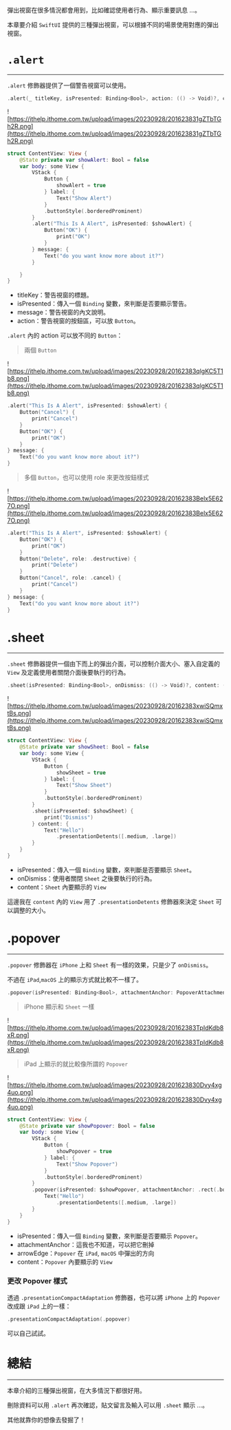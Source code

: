 彈出視窗在很多情況都會用到，比如確認使用者行為、顯示重要訊息 ...。

本章要介紹 `SwiftUI` 提供的三種彈出視窗，可以根據不同的場景使用對應的彈出視窗。

# `.alert`
---
`.alert` 修飾器提供了一個警告視窗可以使用。
```swift
.alert(_ titleKey, isPresented: Binding<Bool>, action: (() -> Void)?, content: () -> View)
```

![https://ithelp.ithome.com.tw/upload/images/20230928/201623831gZTbTGh2R.png](https://ithelp.ithome.com.tw/upload/images/20230928/201623831gZTbTGh2R.png)

```swift
struct ContentView: View {
    @State private var showAlert: Bool = false
    var body: some View {
        VStack {
            Button {
                showAlert = true
            } label: {
                Text("Show Alert")
            }
            .buttonStyle(.borderedProminent)
        }
        .alert("This Is A Alert", isPresented: $showAlert) {
            Button("OK") {
                print("OK")
            }
        } message: {
            Text("do you want know more about it?")
        }

    }
}
```
- titleKey：警告視窗的標題。
- isPresented：傳入一個 `Binding` 變數，來判斷是否要顯示警告。
- message：警告視窗的內文說明。
- action：警告視窗的按鈕區，可以放 `Button`。

`.alert` 內的 action 可以放不同的 `Button`：

> 兩個 `Button`

![https://ithelp.ithome.com.tw/upload/images/20230928/20162383qlgKC5T1b8.png](https://ithelp.ithome.com.tw/upload/images/20230928/20162383qlgKC5T1b8.png)

```swift
.alert("This Is A Alert", isPresented: $showAlert) {
    Button("Cancel") {
        print("Cancel")
    }
    Button("OK") {
        print("OK")
    }
} message: {
    Text("do you want know more about it?")
}
```

> 多個 `Button`，也可以使用 role 來更改按鈕樣式

![https://ithelp.ithome.com.tw/upload/images/20230928/20162383Belx5E627O.png](https://ithelp.ithome.com.tw/upload/images/20230928/20162383Belx5E627O.png)

```swift
.alert("This Is A Alert", isPresented: $showAlert) {
    Button("OK") {
        print("OK")
    }
    Button("Delete", role: .destructive) {
        print("Delete")
    }
    Button("Cancel", role: .cancel) {
        print("Cancel")
    }
} message: {
    Text("do you want know more about it?")
}
```

# .sheet
---
`.sheet` 修飾器提供一個由下而上的彈出介面，可以控制介面大小、塞入自定義的 `View` 及定義使用者關閉介面後要執行的行為。
```swift
.sheet(isPresented: Binding<Bool>, onDismiss: (() -> Void)?, content: () -> View)
```

![https://ithelp.ithome.com.tw/upload/images/20230928/20162383xwiSQmxtBs.png](https://ithelp.ithome.com.tw/upload/images/20230928/20162383xwiSQmxtBs.png)

```swift
struct ContentView: View {
    @State private var showSheet: Bool = false
    var body: some View {
        VStack {
            Button {
                showSheet = true
            } label: {
                Text("Show Sheet")
            }
            .buttonStyle(.borderedProminent)
        }
        .sheet(isPresented: $showSheet) {
            print("Dismiss")
        } content: {
            Text("Hello")
                .presentationDetents([.medium, .large])
        }
    }
}
```

- isPresented：傳入一個 `Binding` 變數，來判斷是否要顯示 `Sheet`。
- onDismiss：使用者關閉 `Sheet` 之後要執行的行為。
- content：`Sheet` 內要顯示的 `View`

這邊我在 `content` 內的 `View` 用了 `.presentationDetents` 修飾器來決定 `Sheet` 可以調整的大小。

# .popover
---

`.popover` 修飾器在 `iPhone` 上和 `Sheet` 有一樣的效果，只是少了 `onDismiss`。

不過在 `iPad`,`macOS` 上的顯示方式就比較不一樣了。
```swift
.popover(isPresented: Binding<Bool>, attachmentAnchor: PopoverAttachmentAnchor, arrowEdge: Edge, content: () -> View)
```

> iPhone 顯示和 `Sheet` 一樣

![https://ithelp.ithome.com.tw/upload/images/20230928/20162383TpIdKdb8xR.png](https://ithelp.ithome.com.tw/upload/images/20230928/20162383TpIdKdb8xR.png)

> iPad 上顯示的就比較像所謂的 `Popover`

![https://ithelp.ithome.com.tw/upload/images/20230928/201623830Dvy4xg4uo.png](https://ithelp.ithome.com.tw/upload/images/20230928/201623830Dvy4xg4uo.png)

```swift
struct ContentView: View {
    @State private var showPopover: Bool = false
    var body: some View {
        VStack {
            Button {
                showPopover = true
            } label: {
                Text("Show Popover")
            }
            .buttonStyle(.borderedProminent)
        }
        .popover(isPresented: $showPopover, attachmentAnchor: .rect(.bounds), arrowEdge: .leading) {
            Text("Hello")
                .presentationDetents([.medium, .large])
        }
    }
}
```

- isPresented：傳入一個 `Binding` 變數，來判斷是否要顯示 `Popover`。
- attachmentAnchor：這我也不知道，可以把它刪掉
- arrowEdge：`Popover` 在 `iPad`, `macOS` 中彈出的方向
- content：`Popover` 內要顯示的 `View`

### 更改 Popover 樣式
透過 `.presentationCompactAdaptation` 修飾器，也可以將 `iPhone` 上的 `Popover` 改成跟 `iPad` 上的一樣：

```swift
.presentationCompactAdaptation(.popover)
```

可以自己試試。

# 總結
---

本章介紹的三種彈出視窗，在大多情況下都很好用。

刪除資料可以用 `.alert` 再次確認，貼文留言及輸入可以用 `.sheet` 顯示 ...。

其他就靠你的想像去發掘了！